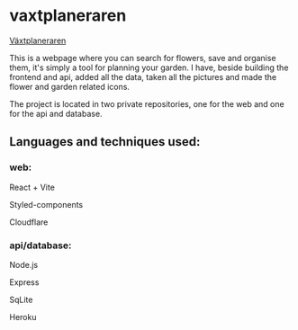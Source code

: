 # vaxtplaneraren

[Växtplaneraren](www.vaxtplaneraren.se)

This is a webpage where you can search for flowers, save and organise them, it's simply a tool for planning your garden. I have, beside building the frontend and api, added all the data, taken all the pictures and made the flower and garden related icons. 

The project is located in two private repositories, one for the web and one for the api and database.

## Languages and techniques used:
### web:

React + Vite

Styled-components

Cloudflare

### api/database:

Node.js

Express

SqLite

Heroku
